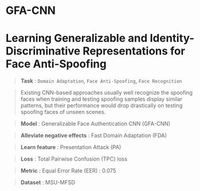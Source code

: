 # GFA-CNN

# Learning Generalizable and Identity-Discriminative Representations for Face Anti-Spoofing

>**Task** : `Domain Adaptation`, `Face Anti-Spoofing`, `Face Recognition`

> Existing CNN-based
approaches usually well recognize the spoofing faces when
training and testing spoofing samples display similar patterns, but their performance would drop drastically on testing spoofing faces of unseen scenes.

> **Model** : Generalizable Face Authentication CNN (GFA-CNN)

>**Alleviate negative effects** : Fast Domain Adaptation
(FDA)

>**Learn feature** : Presentation Attack (PA)

>**Loss** : Total Pairwise Confusion
(TPC) loss

>**Metric** : Equal Error Rate (EER) : 0.075

>**Dataset** : 	MSU-MFSD
